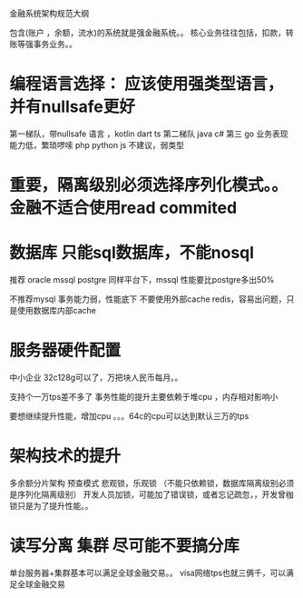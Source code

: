 

金融系统架构规范大纲

包含(账户 ，余额，流水)的系统就是强金融系统。。
核心业务往往包括，扣款，转账等强事务业务。。


# 编程语言选择： 应该使用强类型语言，并有nullsafe更好
第一梯队，带nullsafe 语言  ，kotlin dart ts
第二梯队 java c# 
第三  go   业务表现能力低，繁琐啰嗦
php python  js  不建议，弱类型



# 重要，隔离级别必须选择序列化模式。。金融不适合使用read commited

# 数据库  只能sql数据库，不能nosql

推荐 oracle mssql  postgre
同样平台下，mssql 性能要比postgre多出50%

不推荐mysql 事务能力弱，性能底下
不要使用外部cache redis，容易出问题，只是使用数据库内部cache


# 服务器硬件配置
中小企业  32c128g可以了，万把块人民币每月。。

支持个一万tps差不多了 
事务性能的提升主要依赖于堆cpu  ，内存相对影响小

要想继续提升性能，增加cpu 。。。64c的cpu可以达到默认三万的tps



# 架构技术的提升

多余额分片架构
预查模式
悲观锁，乐观锁 （不能只依赖锁，数据库隔离级别必须是序列化隔离级别）
开发人员加锁，可能加了错误锁，或者忘记疏忽，，开发曾枷锁只是为了提升性能。。


# 读写分离  集群  尽可能不要搞分库

单台服务器+集群基本可以满足全球金融交易。。
visa网络tps也就三俩千，可以满足全球金融交易
